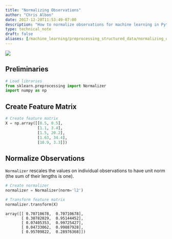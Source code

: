 ```yaml
---
title: "Normalizing Observations"
author: "Chris Albon"
date: 2017-12-20T11:53:49-07:00
description: "How to normalize observations for machine learning in Python."
type: technical_note
draft: false
aliases: [/machine_learning/preprocessing_structured_data/normalizing_observations/]
---
```

<a alt="Normalizing Observations" href="https://machinelearningflashcards.com">
    <img src="/images/machine_learning_flashcards/Normalizing_Observations_print.png" class="flashcard center-block">
</a>

## Preliminaries


```python
# Load libraries
from sklearn.preprocessing import Normalizer
import numpy as np
```

## Create Feature Matrix


```python
# Create feature matrix
X = np.array([[0.5, 0.5], 
              [1.1, 3.4], 
              [1.5, 20.2], 
              [1.63, 34.4], 
              [10.9, 3.3]])
```

## Normalize Observations

`Normalizer` rescales the values on individual observations to have unit norm (the sum of their lengths is one). 


```python
# Create normalizer
normalizer = Normalizer(norm='l2')

# Transform feature matrix
normalizer.transform(X)
```




    array([[ 0.70710678,  0.70710678],
           [ 0.30782029,  0.95144452],
           [ 0.07405353,  0.99725427],
           [ 0.04733062,  0.99887928],
           [ 0.95709822,  0.28976368]])


